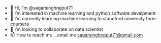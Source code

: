 - 👋 Hi, I’m @sagarsinghrajput71
- 👀 I’m interested in machine learning and python software develpment
- 🌱 I’m currently learning machine learning to standford university form coursera 
- 💞️ I’m looking to collaborate on data scientist
- 📫 How to reach me ...email me sagarsinghrajput71@gmail.com

<!---
sagarsinghrajput71/sagarsinghrajput71 is a ✨ special ✨ repository because its `README.md` (this file) appears on your GitHub profile.
You can click the Preview link to take a look at your changes.
--->
